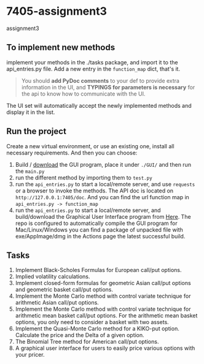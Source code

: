# 7405-assignment3
assignment3

## To implement new methods
implement your methods in the ./tasks package, and import it to the api_entries.py file.
Add a new entry in the `function_map` dict, that's it.
> You should **add PyDoc comments** to your def to provide extra information in the UI,
> and **TYPINGS for parameters is necessary** for the api to know how to communicate with the UI.
   
The UI set will automatically accept the newly implemented methods and display it in the list.

## Run the project
Create a new virtual environment, or use an existing one, install all necessary requirements.
And then you can choose:
1. Build / [download](https://github.com/Xrondev/HKU7405-optionPricer-UI) the GUI program, place it under `./GUI/` 
and then run the `main.py`
2. run the different method by importing them to `test.py`
3. run the `api_entries.py` to start a local/remote server, and use `requests` or a browser to invoke the methods. The
API doc is located on `http://127.0.0.1:7405/doc`. And you can find the url function map in `api_entries.py -> function_map`
4. run the `api_entries.py` to start a local/remote server, and build/download the Graphical User Interface program from
[Here](https://github.com/Xrondev/HKU7405-optionPricer-UI). The repo is configured to automatically compile the GUI program for Mac/Linux/Windows
you can find a package of unpacked file with exe/AppImage/dmg in the Actions page the latest successful build.

## Tasks

1. Implement Black-Scholes Formulas for European call/put options.
2. Implied volatility calculations.
3. Implement closed-form formulas for geometric Asian call/put options and geometric basket
call/put options.
4. Implement the Monte Carlo method with control variate technique for arithmetic Asian
call/put options.
5. Implement the Monte Carlo method with control variate technique for arithmetic mean
basket call/put options. For the arithmetic mean basket options, you only need to
consider a basket with two assets.
6. Implement the Quasi-Monte Carlo method for a KIKO-put option. Calculate the price
and the Delta of a given option.
7. The Binomial Tree method for American call/put options.
8. A graphical user interface for users to easily price various options with your pricer.